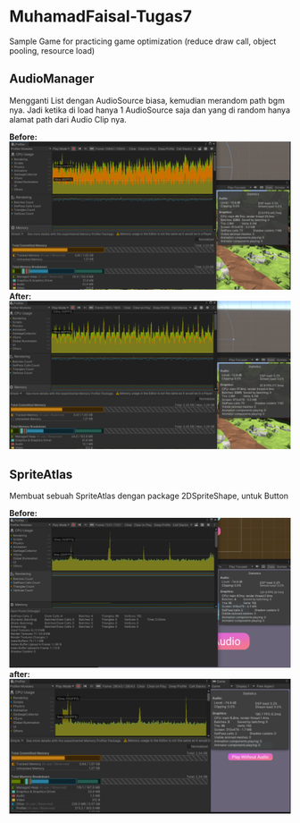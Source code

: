 # MuhamadFaisal-Tugas7
Sample Game for practicing game optimization (reduce draw call, object pooling, resource load)

## AudioManager
Mengganti List<AudioSource> dengan AudioSource biasa, kemudian merandom path bgm nya. Jadi ketika di load hanya 1 AudioSource saja dan yang di random hanya alamat path dari Audio Clip nya.

**Before:**
<img src="Screenshot/point2-before.png">
**After:**
<img src="Screenshot/point2-after.png">

## SpriteAtlas
Membuat sebuah SpriteAtlas dengan package 2DSpriteShape, untuk Button

**Before:**
<img src="Screenshot/point3-before.png">
**after:**
<img src="Screenshot/point3-after.png">
